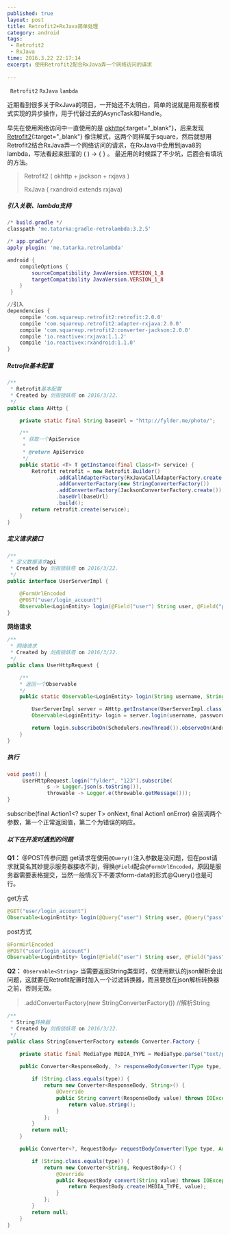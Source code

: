 ```yaml
---
published: true
layout: post
title: Retrofit2+RxJava简单处理
category: android
tags: 
 - Retrofit2 
 - RxJava
time: 2016.3.22 22:17:14
excerpt: 使用Retrofit2配合RxJava弄一个网络访问的请求
 
---
```

 

` Retrofit2` `RxJava` `lambda`

近期看到很多关于RxJava的项目，一开始还不太明白，简单的说就是用观察者模式实现的异步操作，用于代替过去的AsyncTask和Handle。

早先在使用网络访问中一直使用的是 [okhttp](http://square.github.io/okhttp){:target="_blank"}，后来发现 [Retrofit2](http://square.github.io/retrofit/){:target="_blank"} 像注解式，这两个同样属于square，然后就想用Retrofit2结合RxJava弄一个网络访问的请求，在RxJava中会用到java8的lambda，写法看起来挺溜的 ( ) -> { } 。
最近用的时候踩了不少坑，后面会有填坑的方法。


>   Retrofit2 ( okhttp + jackson + rxjava )
>
>   RxJava ( rxandroid extends rxjava)


##### **引入关联、lambda支持**

```lua
/* build.gradle */
classpath 'me.tatarka:gradle-retrolambda:3.2.5'

/* app.gradle*/
apply plugin: 'me.tatarka.retrolambda'

android {
    compileOptions {
        sourceCompatibility JavaVersion.VERSION_1_8
        targetCompatibility JavaVersion.VERSION_1_8
    }
 }

//引入
dependencies {
    compile 'com.squareup.retrofit2:retrofit:2.0.0'
    compile 'com.squareup.retrofit2:adapter-rxjava:2.0.0'
    compile 'com.squareup.retrofit2:converter-jackson:2.0.0'
    compile 'io.reactivex:rxjava:1.1.2'
    compile 'io.reactivex:rxandroid:1.1.0'
}
```

##### **Retrofit基本配置**

```java
/**
 * Retrofit基本配置
 * Created by 剑指锁妖塔 on 2016/3/22.
 */
public class AHttp {

    private static final String baseUrl = "http://fylder.me/photo/";

    /**
     * 获取一个ApiService
     *
     * @return ApiService
     */
    public static <T> T getInstance(final Class<T> service) {
        Retrofit retrofit = new Retrofit.Builder()             
                .addCallAdapterFactory(RxJavaCallAdapterFactory.create())   //RxJava回调
                .addConverterFactory(new StringConverterFactory())          //解析String
                .addConverterFactory(JacksonConverterFactory.create())      //jackson解析json
                .baseUrl(baseUrl)
                .build();
        return retrofit.create(service);
    }
}
```
##### **定义请求接口**

```java
/**
 * 定义数据请求api
 * Created by 剑指锁妖塔 on 2016/3/22.
 */
public interface UserServerImpl {

    @FormUrlEncoded
    @POST("user/login_account")
    Observable<LoginEntity> login(@Field("user") String user, @Field("pass") String pass);
}
```

**网络请求**

```java
/**
 * 网络请求
 * Created by 剑指锁妖塔 on 2016/3/22.
 */
public class UserHttpRequest {

    /**
    * 返回一个Observable
    */
    public static Observable<LoginEntity> login(String username, String password) {

        UserServerImpl server = AHttp.getInstance(UserServerImpl.class);
        Observable<LoginEntity> login = server.login(username, password);

        return login.subscribeOn(Schedulers.newThread()).observeOn(AndroidSchedulers.mainThread());
    }
}
```

##### **执行**

```java
void post() {
     UserHttpRequest.login("fylder", "123").subscribe(
             s -> Logger.json(s.toString()),
             throwable -> Logger.e(throwable.getMessage()));
}
```
subscribe(final Action1<? super T> onNext, final Action1<Throwable> onError) 会回调两个参数，第一个正常返回值，第二个为错误的响应。
<br>

##### 以下在开发时遇到的问题

**Q1：**	@POST传参问题
get请求在使用`@Query()`注入参数是没问题，但在post请求就莫名其妙提示服务器接收不到，得换`@Field`配合`@FormUrlEncoded`，原因是服务器需要表格提交，当然一般情况下不要求form-data的形式@Query()也是可行。

get方式

```java
@GET("user/login_account")
Observable<LoginEntity> login(@Query("user") String user, @Query("pass") String pass);
```

post方式

```java
@FormUrlEncoded
@POST("user/login_account")
Observable<LoginEntity> login(@Field("user") String user, @Field("pass") String pass);
```

**Q2：**	`Observable<String>`
当需要返回String类型时，仅使用默认的json解析会出问题，这就要在Retrofit配置时加入一个过滤转换器，而且要放在json解析转换器之前，否则无效。

> .addConverterFactory(new StringConverterFactory())    //解析String


```java
/**
 * String转换器
 * Created by 剑指锁妖塔 on 2016/3/22.
 */
public class StringConverterFactory extends Converter.Factory {

    private static final MediaType MEDIA_TYPE = MediaType.parse("text/plain");

    public Converter<ResponseBody, ?> responseBodyConverter(Type type, Annotation[] annotations, Retrofit retrofit) {
    
        if (String.class.equals(type)) {
            return new Converter<ResponseBody, String>() {
                @Override
                public String convert(ResponseBody value) throws IOException {
                    return value.string();
                }
            };
        }
        return null;
    }

    public Converter<?, RequestBody> requestBodyConverter(Type type, Annotation[] annotations, Retrofit retrofit) {

        if (String.class.equals(type)) {
            return new Converter<String, RequestBody>() {
                @Override
                public RequestBody convert(String value) throws IOException {
                    return RequestBody.create(MEDIA_TYPE, value);
                }
            };
        }
        return null;
    }
}
```


